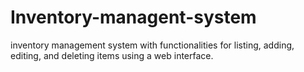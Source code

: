 # Inventory-managent-system
 inventory management system with functionalities for listing, adding, editing, and deleting items using a web interface.
